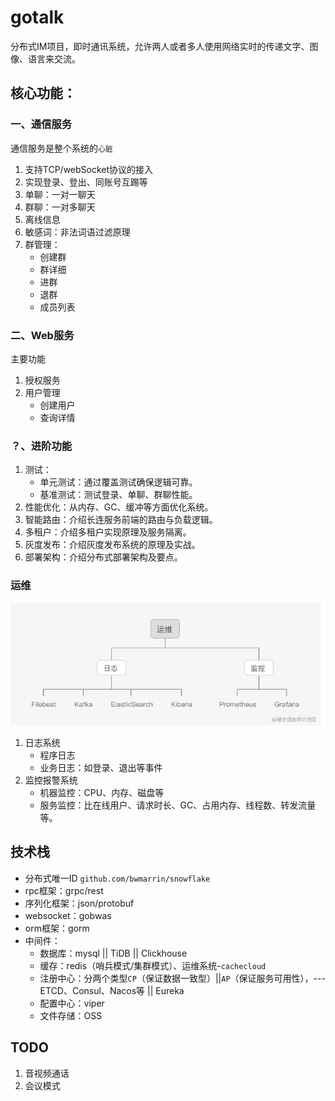 # gotalk
分布式IM项目，即时通讯系统，允许两人或者多人使用网络实时的传递文字、图像、语言来交流。




## 核心功能：
### 一、通信服务
通信服务是整个系统的`心脏`
1. 支持TCP/webSocket协议的接入
2. 实现登录、登出、同账号互踢等
3. 单聊：一对一聊天
4. 群聊：一对多聊天
5. 离线信息
6. 敏感词：非法词语过滤原理
7. 群管理：
    + 创建群
    + 群详细
    + 进群
    + 退群
    + 成员列表

### 二、Web服务
主要功能
1. 授权服务
2. 用户管理
    + 创建用户
    + 查询详情

### ？、进阶功能
1. 测试：
    + 单元测试：通过覆盖测试确保逻辑可靠。
   + 基准测试：测试登录、单聊、群聊性能。
2. 性能优化：从内存、GC、缓冲等方面优化系统。
3. 智能路由：介绍长连服务前端的路由与负载逻辑。
4. 多租户：介绍多租户实现原理及服务隔离。
5. 灰度发布：介绍灰度发布系统的原理及实战。
6. 部署架构：介绍分布式部署架构及要点。

### 运维
![运维技术栈](docs/images/yw.png)
1. 日志系统
    + 程序日志
    + 业务日志：如登录、退出等事件
2. 监控报警系统
    + 机器监控：CPU、内存、磁盘等
    + 服务监控：比在线用户、请求时长、GC、占用内存、线程数、转发流量等。

## 技术栈
+ 分布式唯一ID `github.com/bwmarrin/snowflake`
+ rpc框架：grpc/rest
+ 序列化框架：json/protobuf
+ websocket：gobwas
+ orm框架：gorm
+ 中间件：
  + 数据库：mysql || TiDB || Clickhouse
  + 缓存：redis（哨兵模式/集群模式）、运维系统-`cachecloud`
  + 注册中心：分两个类型`CP`（保证数据一致型）||`AP`（保证服务可用性），---ETCD、Consul、Nacos等 || Eureka
  + 配置中心：viper
  + 文件存储：OSS
## TODO
1. 音视频通话
2. 会议模式